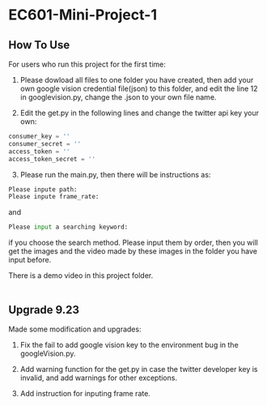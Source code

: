 # EC601-Mini-Project-1

How To Use
---
For users who run this project for the first time:  
1. Please dowload all files to one folder you have created, then add your own google vision credential file(json) to this folder, and edit the line 12 in googlevision.py, change the .json to your own file name.  

2. Edit the get.py in the following lines and change the twitter api key your own:
```python
consumer_key = ''
consumer_secret = ''
access_token = ''
access_token_secret = ''
```

3. Please run the main.py, then there will be instructions as:  
```python
Please inpute path:  
Please inpute frame_rate: 
```
and
```python
Please input a searching keyword:
```
if you choose the search method. Please input them by order, then you will get the images and the video made by these images in the folder you have input before.  

There is a demo video in this project folder.<br><br>

Upgrade 9.23
---
Made some modification and upgrades:  
1. Fix the fail to add google vision key to the environment bug in the googleVision.py.  

2. Add warning function for the get.py in case the twitter developer key is invalid, and add warnings for other exceptions.  

3. Add instruction for inputing frame rate.
